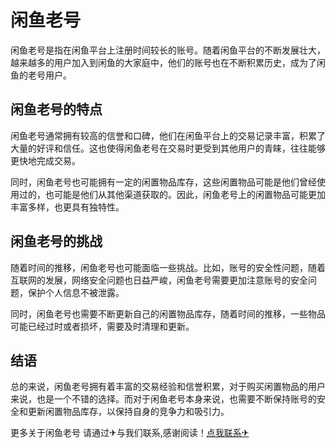 # 闲鱼老号

闲鱼老号是指在闲鱼平台上注册时间较长的账号。随着闲鱼平台的不断发展壮大，越来越多的用户加入到闲鱼的大家庭中，他们的账号也在不断积累历史，成为了闲鱼的老号用户。

## 闲鱼老号的特点
闲鱼老号通常拥有较高的信誉和口碑，他们在闲鱼平台上的交易记录丰富，积累了大量的好评和信任。这也使得闲鱼老号在交易时更受到其他用户的青睐，往往能够更快地完成交易。

同时，闲鱼老号也可能拥有一定的闲置物品库存，这些闲置物品可能是他们曾经使用过的，也可能是他们从其他渠道获取的。因此，闲鱼老号上的闲置物品可能更加丰富多样，也更具有独特性。

## 闲鱼老号的挑战
随着时间的推移，闲鱼老号也可能面临一些挑战。比如，账号的安全性问题，随着互联网的发展，网络安全问题也日益严峻，闲鱼老号需要更加注意账号的安全问题，保护个人信息不被泄露。

同时，闲鱼老号也需要不断更新自己的闲置物品库存，随着时间的推移，一些物品可能已经过时或者损坏，需要及时清理和更新。

## 结语
总的来说，闲鱼老号拥有着丰富的交易经验和信誉积累，对于购买闲置物品的用户来说，也是一个不错的选择。而对于闲鱼老号本身来说，也需要不断保持账号的安全和更新闲置物品库存，以保持自身的竞争力和吸引力。

更多关于闲鱼老号 请通过✈与我们联系,感谢阅读！[点我联系✈](https://www.G208.com)